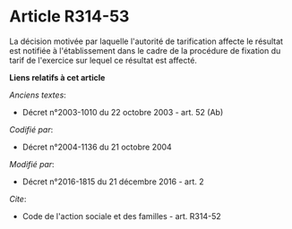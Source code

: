 # Article R314-53

La décision motivée par laquelle l'autorité de tarification affecte le résultat                        est notifiée à
l'établissement dans le cadre de la procédure de fixation du tarif de l'exercice sur lequel ce résultat est affecté.

**Liens relatifs à cet article**

_Anciens textes_:

  - Décret n°2003-1010 du 22 octobre 2003 - art. 52 (Ab)

_Codifié par_:

  - Décret n°2004-1136 du 21 octobre 2004

_Modifié par_:

  - Décret n°2016-1815 du 21 décembre 2016 - art. 2

_Cite_:

  - Code de l'action sociale et des familles - art. R314-52
